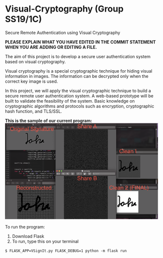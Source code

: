 # Visual-Cryptography (Group SS19/1C)
Secure Remote Authentication using Visual Cryptography

<b>PLEASE EXPLAIN WHAT YOU HAVE EDITED IN THE COMMIT STATEMENT WHEN YOU ARE ADDING OR EDITING A FILE.</b>

The aim of this project is to develop a secure user authentication system based on
visual cryptography. 

Visual cryptography is a special cryptographic technique for
hiding visual information in images. The information can be decrypted only when
the correct key image is used. 

In this project, we will apply the visual
cryptographic technique to build a secure remote user authentication system. A
web-based prototype will be built to validate the feasibility of the system.
Basic knowledge on cryptographic algorithms and protocols such as encryption,
cryptographic hash function, and TLS/SSL.

<b>This is the sample of our current program:</b>
![john's signature](./screenshot/john_sample.png)

To run the program:
1. Download Flask
2. To run, type this on your terminal
```shell
$ FLASK_APP=VSignIt.py FLASK_DEBUG=1 python -m flask run
```